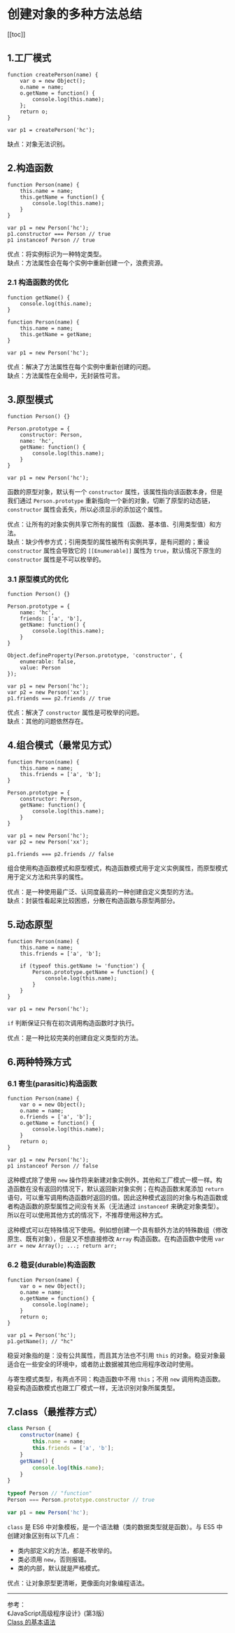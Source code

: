 # 创建对象的多种方法总结

[[toc]]

## 1.工厂模式

```js{2,7,10}
function createPerson(name) {
    var o = new Object();
    o.name = name;
    o.getName = function() {
        console.log(this.name);
    };
    return o;
}

var p1 = createPerson('hc');
```

缺点：对象无法识别。

## 2.构造函数

```js{2,8}
function Person(name) {
    this.name = name;
    this.getName = function() {
        console.log(this.name);
    }
}

var p1 = new Person('hc');
p1.constructor === Person // true
p1 instanceof Person // true
```

优点：将实例标识为一种特定类型。  
缺点：方法属性会在每个实例中重新创建一个，浪费资源。

### 2.1 构造函数的优化

```js{1,7}
function getName() {
    console.log(this.name);
}

function Person(name) {
    this.name = name;
    this.getName = getName;
}

var p1 = new Person('hc');
```

优点：解决了方法属性在每个实例中重新创建的问题。   
缺点：方法属性在全局中，无封装性可言。

## 3.原型模式

```js{3,4}
function Person() {}

Person.prototype = {
    constructor: Person,
    name: 'hc',
    getName: function() {
        console.log(this.name);
    }
}

var p1 = new Person('hc');
```

函数的原型对象，默认有一个 `constructor` 属性，该属性指向该函数本身，但是我们通过 `Person.prototype` 重新指向一个新的对象，切断了原型的动态链，`constructor` 属性会丢失，所以必须显示的添加这个属性。

优点：让所有的对象实例共享它所有的属性（函数、基本值、引用类型值）和方法。  
缺点：缺少传参方式；引用类型的属性被所有实例共享，是有问题的；重设 `constructor` 属性会导致它的 `[[Enumerable]]` 属性为 `true`，默认情况下原生的 `constructor` 属性是不可以枚举的。

### 3.1 原型模式的优化

```js{11}
function Person() {}

Person.prototype = {
    name: 'hc',
    friends: ['a', 'b'],
    getName: function() {
        console.log(this.name);
    }
}

Object.defineProperty(Person.prototype, 'constructor', {
    enumerable: false,
    value: Person
});

var p1 = new Person('hc');
var p2 = new Person('xx');
p1.friends === p2.friends // true
```

优点：解决了 `constructor` 属性是可枚举的问题。  
缺点：其他的问题依然存在。

## 4.组合模式（最常见方式）

```js{1,6}
function Person(name) {
    this.name = name;
    this.friends = ['a', 'b'];
}

Person.prototype = {
    constructor: Person,
    getName: function() {
        console.log(this.name);
    }
}

var p1 = new Person('hc');
var p2 = new Person('xx');

p1.friends === p2.friends // false
```

组合使用构造函数模式和原型模式，构造函数模式用于定义实例属性，而原型模式用于定义方法和共享的属性。

优点：是一种使用最广泛、认同度最高的一种创建自定义类型的方法。  
缺点：封装性看起来比较困惑，分散在构造函数与原型两部分。

## 5.动态原型

```js{5}
function Person(name) {
    this.name = name;
    this.friends = ['a', 'b'];

    if (typeof this.getName != 'function') {
        Person.prototype.getName = function() {
            console.log(this.name);
        }
    }
}

var p1 = new Person('hc');
```

`if` 判断保证只有在初次调用构造函数时才执行。

优点：是一种比较完美的创建自定义类型的方法。 

## 6.两种特殊方式

### 6.1 寄生(parasitic)构造函数

```js{2,8,11}
function Person(name) {
    var o = new Object();
    o.name = name;
    o.friends = ['a', 'b'];
    o.getName = function() {
        console.log(this.name);
    }
    return o;
}

var p1 = new Person('hc');
p1 instanceof Person // false
```

这种模式除了使用 `new` 操作符来新建对象实例外，其他和工厂模式一模一样。构造函数在没有返回的情况下，默认返回新对象实例；在构造函数末尾添加 `return` 语句，可以重写调用构造函数时返回的值。因此这种模式返回的对象与构造函数或者构造函数的原型属性之间没有关系（无法通过 `instanceof` 来确定对象类型）。所以在可以使用其他方式的情况下，不推荐使用这种方式。  

这种模式可以在特殊情况下使用。例如想创建一个具有额外方法的特殊数组（修改原生、既有对象），但是又不想直接修改 `Array` 构造函数。在构造函数中使用 `var arr = new Array(); ...; return arr;`

### 6.2 稳妥(durable)构造函数

```js{5,10}
function Person(name) {
    var o = new Object();
    o.name = name;
    o.getName = function() {
        console.log(name);
    }
    return o;
}

var p1 = Person('hc');
p1.getName(); // "hc"
```

稳妥对象指的是：没有公共属性，而且其方法也不引用 `this` 的对象。稳妥对象最适合在一些安全的环境中，或者防止数据被其他应用程序改动时使用。  

与寄生模式类型，有两点不同：构造函数中不用 `this`；不用 `new` 调用构造函数。稳妥构造函数模式也跟工厂模式一样，无法识别对象所属类型。

## 7.class（最推荐方式）

```js
class Person {
    constructor(name) {
        this.name = name;
        this.friends = ['a', 'b'];
    }
    getName() {
        console.log(this.name);
    }
}

typeof Person // "function"
Person === Person.prototype.constructor // true

var p1 = new Person('hc');
```
`class` 是 ES6 中对象模板，是一个语法糖（类的数据类型就是函数）。与 ES5 中创建对象区别有以下几点：  

- 类内部定义的方法，都是不枚举的。
- 类必须用 `new`，否则报错。
- 类的内部，默认就是严格模式。

优点：让对象原型更清晰，更像面向对象编程语法。

***
参考：  
《JavaScript高级程序设计》(第3版)  
[Class 的基本语法](https://github.com/ruanyf/es6tutorial/blob/gh-pages/docs/class.md)


    


